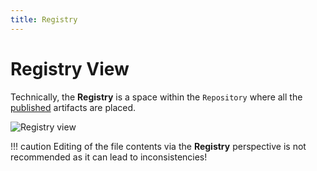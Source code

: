 ```yaml
---
title: Registry
---
```


Registry View
===

Technically, the **Registry** is a space within the `Repository` where all the [published](../../../concepts/publishing/) artifacts are placed.

![Registry view](../../../images/ide_view_registry.png)

!!! caution 
	Editing of the file contents via the **Registry** perspective is not recommended as it can lead to inconsistencies!
